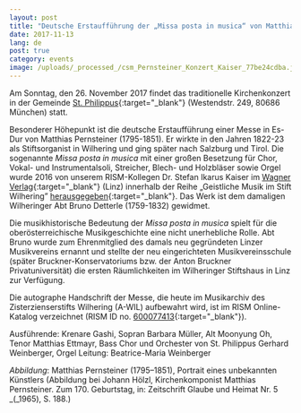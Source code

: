 ```yaml
---
layout: post
title: "Deutsche Erstaufführung der „Missa posta in musica“ von Matthias Pernsteiner"
date: 2017-11-13
lang: de
post: true
category: events
image: /uploads/_processed_/csm_Pernsteiner_Konzert_Kaiser_77be24cdba.jpg
---
```



Am Sonntag, den 26. November 2017 findet das traditionelle Kirchenkonzert in der Gemeinde [St. Philippus](http://www.pfarrverband-laim.de/st-philippus/aktuelles/details/article/st-philippus-traditionelles-kirchenkonzert-im-november.html){:target="_blank"} (Westendstr. 249, 80686 München) statt.

Besonderer Höhepunkt ist die deutsche Erstaufführung einer Messe in Es-Dur von Matthias Pernsteiner (1795-1851). Er wirkte in den Jahren 1822-23 als Stiftsorganist in Wilhering und ging später nach Salzburg und Tirol. Die sogenannte _Missa posta in musica_ mit einer großen Besetzung für Chor, Vokal- und Instrumentalsoli, Streicher, Blech- und Holzbläser sowie Orgel wurde 2016 von unserem RISM-Kollegen Dr. Stefan Ikarus Kaiser im [Wagner Verlag](http://www.wagnerverlag.at/content/?product=matthias-pernsteiner-1795-1851-messa-posta-in-musica){:target="_blank"} (Linz) innerhalb der Reihe „Geistliche Musik im Stift Wilhering” [herausgegeben](http://www.rism.info/en/home/newsdetails/article/93/new-music-edition-series-founded-at-wilhering-abbey-in-upper-austria-matthias-pernsteiner-missa-po.html){:target="_blank"}. Das Werk ist dem damaligen Wilheringer Abt Bruno Detterle (1759-1832) gewidmet.

Die musikhistorische Bedeutung der _Missa posta in musica_ spielt für die oberösterreichische Musikgeschichte eine nicht unerhebliche Rolle. Abt Bruno wurde zum Ehrenmitglied des damals neu gegründeten Linzer Musikvereins ernannt und stellte der neu eingerichteten Musikvereinsschule (später Bruckner-Konservatoriums bzw. der Anton Bruckner Privatuniversität) die ersten Räumlichkeiten im Wilheringer Stiftshaus in Linz zur Verfügung.

Die autographe Handschrift der Messe, die heute im Musikarchiv des Zisterzienserstifts Wilhering (A-WIL) aufbewahrt wird, ist im RISM Online-Katalog verzeichnet (RISM ID no. [600077413](https://opac.rism.info/search?id=600077413){:target="_blank"}).

Ausführende:
Krenare Gashi, Sopran
Barbara Müller, Alt
Moonyung Oh, Tenor
Matthias Ettmayr, Bass
Chor und Orchester von St. Philippus
Gerhard Weinberger, Orgel
Leitung: Beatrice-Maria Weinberger



_Abbildung_: Matthias Pernsteiner (1795–1851), Portrait eines unbekannten Künstlers (Abbildung bei Johann Hölzl, Kirchenkomponist Matthias Pernsteiner. Zum 170. Geburtstag, in: Zeitschrift Glaube und Heimat Nr. 5 _(_1965), S. 188.)

<script type="text/javascript">var switchTo5x=true;</script><script type="text/javascript" src="http://w.sharethis.com/button/buttons.js"></script><script type="text/javascript">stLight.options({publisher: "9b601438-1ce1-49d8-bfd7-9cff5df54c17", doNotHash: false, doNotCopy: false, hashAddressBar: false});</script>